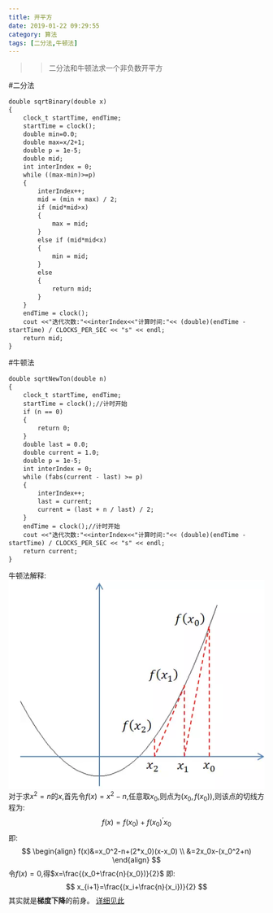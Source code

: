 ```yaml
---
title: 开平方
date: 2019-01-22 09:29:55
category: 算法
tags: [二分法,牛顿法]
---
```


>>二分法和牛顿法求一个非负数开平方

#二分法

```
double sqrtBinary(double x)
{
	clock_t startTime, endTime;
	startTime = clock();
	double min=0.0;
	double max=x/2+1;
	double p = 1e-5;
	double mid;
	int interIndex = 0;
	while ((max-min)>=p)
	{
		interIndex++;
		mid = (min + max) / 2;
		if (mid*mid>x)
		{
			max = mid;
		}
		else if (mid*mid<x)
		{
			min = mid;
		}
		else
		{
			return mid;
		}
	}
	endTime = clock();
	cout <<"迭代次数:"<<interIndex<<"计算时间:"<< (double)(endTime - startTime) / CLOCKS_PER_SEC << "s" << endl;
	return mid;
}
```
#牛顿法
```
double sqrtNewTon(double n) 
{
	clock_t startTime, endTime;
	startTime = clock();//计时开始
	if (n == 0)
	{
		return 0;
	}
	double last = 0.0;
	double current = 1.0;
	double p = 1e-5;
	int interIndex = 0;
	while (fabs(current - last) >= p)
	{
		interIndex++;
		last = current;
		current = (last + n / last) / 2;
	}
	endTime = clock();//计时开始
	cout <<"迭代次数:"<<interIndex<<"计算时间:"<< (double)(endTime - startTime) / CLOCKS_PER_SEC << "s" << endl;
	return current;
}
```
牛顿法解释:
![](/img/newton.jpg)  
对于求$x^2=n$的$x$,首先令$f(x)=x^2-n$,任意取$x_0$,则点为$(x_0,f(x_0))$,则该点的切线方程为:
$$
f(x)=f(x_0)+f(x_0)^{\prime}x_0
$$
即:
$$
\begin{align}
f(x)&=x_0^2-n+(2*x_0)(x-x_0) \\
&=2x_0x-(x_0^2+n)
\end{align}
$$
令$f(x)=0$,得$x=\frac{(x_0+\frac{n}{x_0})}{2}$
即:
$$
x_{i+1}=\frac{(x_i+\frac{n}{x_i})}{2}
$$
其实就是**梯度下降**的前身。
[详细见此](https://www.zhihu.com/question/20690553)